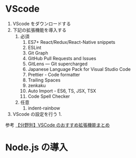 # VScode

1. VScode をダウンロードする
2. 下記の拡張機能を導入する
   1. 必須
      1. ES7+ React/Redux/React-Native snippets
      2. ESLint
      3. Git Graph
      4. GitHub Pull Requests and Issues
      5. GitLens — Git supercharged
      6. Japanese Language Pack for Visual Studio Code
      7. Prettier - Code formatter
      8. Trailing Spaces
      9. zenkaku
      10. Auto Import - ES6, TS, JSX, TSX
      11. Code Spell Checker
   2. 任意
      1. indent-rainbow
3. VScode の設定を行う
   1.

参考
[ 【分野別】VSCode のおすすめ拡張機能まとめ](https://qiita.com/KNR109/items/5f933df1292564e6dc70)

# Node.js の導入
